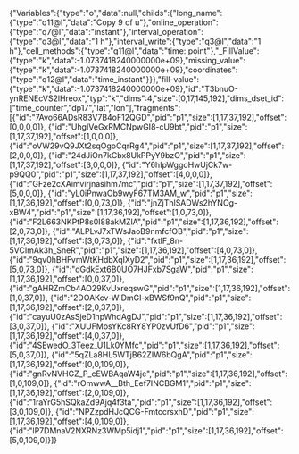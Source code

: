 {"Variables":{"type":"o","data":null,"childs":{"long_name":{"type":"q11@l","data":"Copy 9 of u"},"online_operation":{"type":"q7@l","data":"instant"},"interval_operation":{"type":"q3@l","data":"1 h"},"interval_write":{"type":"q3@l","data":"1 h"},"cell_methods":{"type":"q11@l","data":"time: point"},"_FillValue":{"type":"k","data":-1.0737418240000000e+09},"missing_value":{"type":"k","data":-1.0737418240000000e+09},"coordinates":{"type":"q12@l","data":"time_instant"}}},"fill-value":{"type":"k","data":-1.0737418240000000e+09},"id":"T3bnuO-ynRENEcVS2lHreox","typ":"k","dims":4,"size":[0,17,145,192],"dims_dset_id":["time_counter","dp17","lat","lon"],"fragments":[{"id":"7Avo66ADsR83V7B4oF12QGD","pid":"p1","size":[1,17,37,192],"offset":[0,0,0,0]},
{"id":"UhgIVeGxRMCNpwGI8-cU9bt","pid":"p1","size":[1,17,37,192],"offset":[1,0,0,0]},
{"id":"oVW29vQ9JXt2sqOgoCqrRg4","pid":"p1","size":[1,17,37,192],"offset":[2,0,0,0]},
{"id":"24dJiOn7kCbx8UkPPyY9bzO","pid":"p1","size":[1,17,37,192],"offset":[3,0,0,0]},
{"id":"Y6hIpWggoHwUjCk7w-p9QQ0","pid":"p1","size":[1,17,37,192],"offset":[4,0,0,0]},
{"id":"GFze2cXAimvirjnasihm7mc","pid":"p1","size":[1,17,37,192],"offset":[5,0,0,0]},
{"id":"yL0iPnwaOb9wyF67TM3AM_w","pid":"p1","size":[1,17,36,192],"offset":[0,0,73,0]},
{"id":"jnZjThlSADWs2hYNOg-xBW4","pid":"p1","size":[1,17,36,192],"offset":[1,0,73,0]},
{"id":"F2L663NKPtP8s0I88akMZlA","pid":"p1","size":[1,17,36,192],"offset":[2,0,73,0]},
{"id":"ALPLvJ7xTWsJaoB9nmfcfOB","pid":"p1","size":[1,17,36,192],"offset":[3,0,73,0]},
{"id":"fxtlF_8n-5VCImAk3h_SneR","pid":"p1","size":[1,17,36,192],"offset":[4,0,73,0]},
{"id":"9qv0hBHFvmWtKHdbXqIXyD2","pid":"p1","size":[1,17,36,192],"offset":[5,0,73,0]},
{"id":"dGdkExt6B0UO7HJFxb7SgaW","pid":"p1","size":[1,17,36,192],"offset":[0,0,37,0]},
{"id":"gAHRZmCb4AO29KvUxreqswG","pid":"p1","size":[1,17,36,192],"offset":[1,0,37,0]},
{"id":"2DOAKcv-WIDmGI-xBWSf9nQ","pid":"p1","size":[1,17,36,192],"offset":[2,0,37,0]},
{"id":"cayuU0zAsSjeD1hpWhdAgDJ","pid":"p1","size":[1,17,36,192],"offset":[3,0,37,0]},
{"id":"XUUFMosYKc8RY8YP0zvUfD6","pid":"p1","size":[1,17,36,192],"offset":[4,0,37,0]},
{"id":"4SEwedO_3Teez_U1Lk0YMfc","pid":"p1","size":[1,17,36,192],"offset":[5,0,37,0]},
{"id":"5qZLa8HL5WTjB62ZIW6bQgA","pid":"p1","size":[1,17,36,192],"offset":[0,0,109,0]},
{"id":"gnRvNVHGZ_P_cEWBAqaW4je","pid":"p1","size":[1,17,36,192],"offset":[1,0,109,0]},
{"id":"rOmwwA__Bth_Eef7INCBGM1","pid":"p1","size":[1,17,36,192],"offset":[2,0,109,0]},
{"id":"1raYrG5hSQkaZd9Ajq4f3ta","pid":"p1","size":[1,17,36,192],"offset":[3,0,109,0]},
{"id":"NPZzpdHJcQCG-FmtccrsxhD","pid":"p1","size":[1,17,36,192],"offset":[4,0,109,0]},
{"id":"lP7DMnaV2NXRNz3WMp5idj1","pid":"p1","size":[1,17,36,192],"offset":[5,0,109,0]}]}
